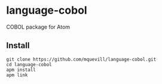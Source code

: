 # language-cobol
COBOL package for Atom

## Install
```
git clone https://github.com/mquevill/language-cobol.git
cd language-cobol
apm install
apm link
```
